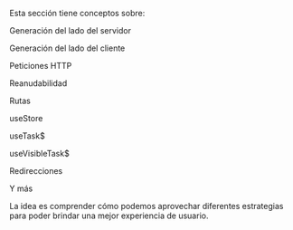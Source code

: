 Esta sección tiene conceptos sobre:

Generación del lado del servidor

Generación del lado del cliente

Peticiones HTTP

Reanudabilidad

Rutas

useStore

useTask$

useVisibleTask$

Redirecciones

Y más

La idea es comprender cómo podemos aprovechar diferentes estrategias para poder brindar una mejor experiencia de usuario.
